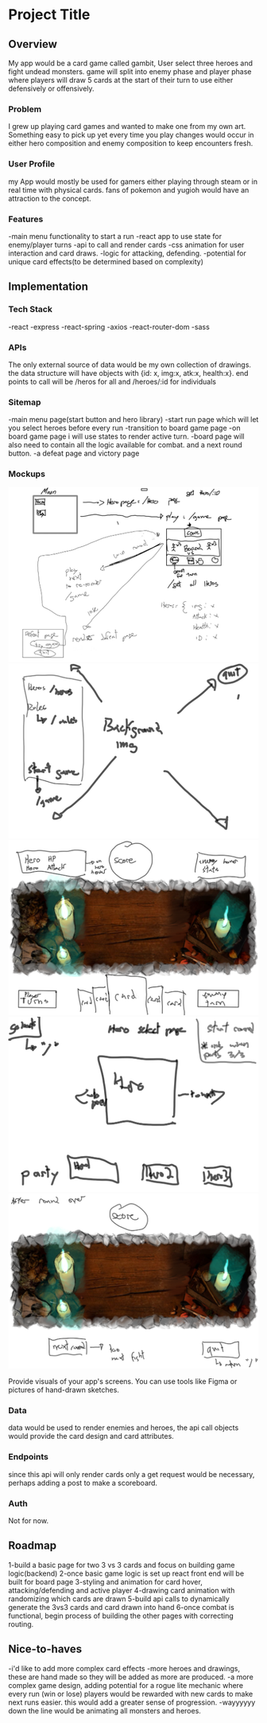 # Project Title

## Overview

My app would be a card game called gambit, User select three heroes and fight undead monsters. game will split into enemy phase and player phase where players will draw 5 cards at the start of their turn to use either defensively or offensively.

### Problem

I grew up playing card games and wanted to make one from my own art. Something easy to pick up yet every time you play changes would occur in either hero composition and enemy composition to keep encounters fresh.

### User Profile

my App would mostly be used for gamers either playing through steam or in real time with physical cards. fans of pokemon and yugioh would have an attraction to the concept.

### Features

-main menu functionality to start a run
-react app to use state for enemy/player turns
-api to call and render cards
-css animation for user interaction and card draws.
-logic for attacking, defending.
-potential for unique card effects(to be determined based on complexity)

## Implementation

### Tech Stack

-react
-express
-react-spring
-axios
-react-router-dom
-sass

### APIs

The only external source of data would be my own collection of drawings. the data structure will have objects with {id: x, img:x, atk:x, health:x}. end points to call will be /heros for all and /heroes/:id for individuals

### Sitemap

-main menu page(start button and hero library)
-start run page which will let you select heroes before every run
-transition to board game page
-on board game page i will use states to render active turn.
-board page will also need to contain all the logic available for combat. and a next round button.
-a defeat page and victory page

### Mockups

![routing between pages](./src/assets/wireFrame/page-routing-mockup.png)
![main page](./src/assets/wireFrame/main.png)
![game page](./src/assets/wireFrame/gamePage.png)
![hero list page](./src/assets/wireFrame/heroPage.png)
![next round](./src/assets/wireFrame/nextroundpage.png)

Provide visuals of your app's screens. You can use tools like Figma or pictures of hand-drawn sketches.

### Data

data would be used to render enemies and heroes, the api call objects would provide the card design and card attributes.

### Endpoints

since this api will only render cards only a get request would be necessary, perhaps adding a post to make a scoreboard.

### Auth

Not for now.

## Roadmap

1-build a basic page for two 3 vs 3 cards and focus on building game logic(backend)
2-once basic game logic is set up react front end will be built for board page
3-styling and animation for card hover, attacking/defending and active player
4-drawing card animation with randomizing which cards are drawn
5-build api calls to dynamically generate the 3vs3 cards and card drawn into hand
6-once combat is functional, begin process of building the other pages with correcting routing.

## Nice-to-haves

-i'd like to add more complex card effects
-more heroes and drawings, these are hand made so they will be added as more are produced.
-a more complex game design, adding potential for a rogue lite mechanic where every run (win or lose) players would be rewarded with new cards to make next runs easier. this would add a greater sense of progression.
-wayyyyyy down the line would be animating all monsters and heroes.
